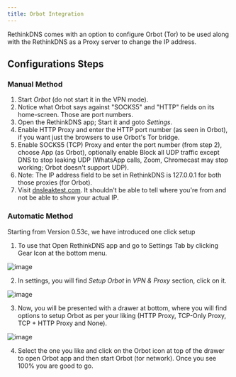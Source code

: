 ```yaml
---
title: Orbot Integration
---
```


RethinkDNS comes with an option to configure Orbot (Tor) to be used along with the RethinkDNS as a Proxy server to change the IP address.

## Configurations Steps

### Manual Method

1. Start _Orbot_ (do not start it in the VPN mode).
2. Notice what Orbot says against "SOCKS5" and "HTTP" fields on its home-screen. Those are port numbers.
3. Open the RethinkDNS app; Start it and goto _Settings_.
4. Enable HTTP Proxy and enter the HTTP port number (as seen in Orbot), if you want just the browsers to use Orbot's Tor bridge.
5. Enable SOCKS5 (TCP) Proxy and enter the port number (from step 2), choose App (as Orbot), optionally enable Block all UDP traffic except DNS to stop leaking UDP (WhatsApp calls, Zoom, Chromecast may stop working; Orbot doesn't support UDP).
6. Note: The IP address field to be set in RethinkDNS is 127.0.0.1 for both those proxies (for Orbot).
7. Visit [dnsleaktest.com](https://dnsleaktest.com/). It shouldn't be able to tell where you're from and not be able to show your actual IP.

### Automatic Method

Starting from Version 0.53c, we have introduced one click setup

1. To use that Open RethinkDNS app and go to Settings Tab by clicking Gear Icon at the bottom menu.

  ![image](https://user-images.githubusercontent.com/75526985/113891733-efc03700-97f7-11eb-880c-d14551cd75ca.png)

2. In settings, you will find _Setup Orbot_ in _VPN & Proxy_ section, click on it.

  ![image](https://user-images.githubusercontent.com/75526985/113891821-049cca80-97f8-11eb-982f-9d49c96bcfbc.png)

3. Now, you will be presented with a drawer at bottom, where you will find options to setup Orbot as per your liking (HTTP Proxy, TCP-Only Proxy, TCP + HTTP Proxy and None).

  ![image](https://user-images.githubusercontent.com/75526985/113891926-1aaa8b00-97f8-11eb-8f8c-c484ea7103d7.png)

4. Select the one you like and click on the Orbot icon at top of the drawer to open Orbot app and then start Orbot (tor network). Once you see 100% you are good to go.
